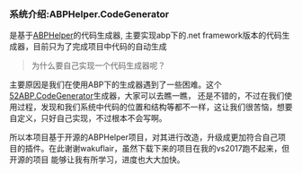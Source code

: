 ### 系统介绍:ABPHelper.CodeGenerator

是基于[ABPHelper](https://github.com/wakuflair/ABPHelper)的代码生成器,
主要实现abp下的.net framework版本的代码生成器，目前只为了完成项目中代码的自动生成


> 为什么要自己实现一个代码生成器呢？

  主要原因是我们在使用ABP下的生成器遇到了一些困难。这个[52ABP.CodeGenerator](https://github.com/52ABP/52ABP.CodeGenerator)生成器，大家可以去瞧一瞧，
  还是不错的，不过在我们使用过程，发现和我们系统中代码的位置和结构等都不一样，这让我们很苦恼，想要自定义，只好自己实现，不过根本不会写啊。
  
  所以本项目基于开源的ABPHelper项目，对其进行改造，升级成更加符合自己项目的插件。在此谢谢wakuflair，虽然下载下来的项目在我的vs2017跑不起来，但开源的项目
  能够让我有所学习，进度也大大加快。
